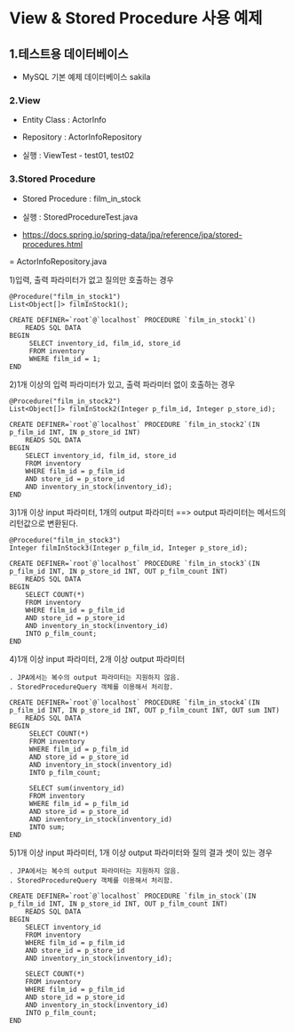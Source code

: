 # View & Stored Procedure 사용 예제

## 1.테스트용 데이터베이스

- MySQL 기본 예제 데이터베이스 sakila


### 2.View

- Entity Class : ActorInfo

- Repository : ActorInfoRepository

- 실행 : ViewTest - test01, test02


### 3.Stored Procedure

- Stored Procedure : film_in_stock

- 실행 : StoredProcedureTest.java
	
- https://docs.spring.io/spring-data/jpa/reference/jpa/stored-procedures.html


= ActorInfoRepository.java

1)입력, 출력 파라미터가 없고 질의만 호출하는 경우

	@Procedure("film_in_stock1")
	List<Object[]> filmInStock1();

	CREATE DEFINER=`root`@`localhost` PROCEDURE `film_in_stock1`()
	    READS SQL DATA
	BEGIN
	     SELECT inventory_id, film_id, store_id
	     FROM inventory
	     WHERE film_id = 1;
	END
		
2)1개 이상의 입력 파라미터가 있고, 출력 파라미터 없이 호출하는 경우

	@Procedure("film_in_stock2")
	List<Object[]> filmInStock2(Integer p_film_id, Integer p_store_id);

	CREATE DEFINER=`root`@`localhost` PROCEDURE `film_in_stock2`(IN p_film_id INT, IN p_store_id INT)
		READS SQL DATA
	BEGIN
		SELECT inventory_id, film_id, store_id
		FROM inventory
		WHERE film_id = p_film_id
		AND store_id = p_store_id
		AND inventory_in_stock(inventory_id);
	END

3)1개 이상 input 파라미터, 1개의 output 파라미터 ==> output 파라미터는 메서드의 리턴값으로 변환된다.

	@Procedure("film_in_stock3")
	Integer filmInStock3(Integer p_film_id, Integer p_store_id);
		
	CREATE DEFINER=`root`@`localhost` PROCEDURE `film_in_stock3`(IN p_film_id INT, IN p_store_id INT, OUT p_film_count INT)
		READS SQL DATA
	BEGIN
		SELECT COUNT(*)
		FROM inventory
		WHERE film_id = p_film_id
		AND store_id = p_store_id
		AND inventory_in_stock(inventory_id)
		INTO p_film_count;
	END
		
4)1개 이상 input 파라미터, 2개 이상 output 파라미터

  	. JPA에서는 복수의 output 파라미터는 지원하지 않음.
	. StoredProcedureQuery 객체를 이용해서 처리함.
		
	CREATE DEFINER=`root`@`localhost` PROCEDURE `film_in_stock4`(IN p_film_id INT, IN p_store_id INT, OUT p_film_count INT, OUT sum INT)
	    READS SQL DATA
	BEGIN
	     SELECT COUNT(*)
	     FROM inventory
	     WHERE film_id = p_film_id
	     AND store_id = p_store_id
	     AND inventory_in_stock(inventory_id)
	     INTO p_film_count;
			     
	     SELECT sum(inventory_id)
	     FROM inventory
	     WHERE film_id = p_film_id
	     AND store_id = p_store_id
	     AND inventory_in_stock(inventory_id)
	     INTO sum;     
	END

5)1개 이상 input 파라미터, 1개 이상 output 파라미터와 질의 결과 셋이 있는 경우

	. JPA에서는 복수의 output 파라미터는 지원하지 않음.
	. StoredProcedureQuery 객체를 이용해서 처리함. 

	CREATE DEFINER=`root`@`localhost` PROCEDURE `film_in_stock`(IN p_film_id INT, IN p_store_id INT, OUT p_film_count INT)
	    READS SQL DATA
	BEGIN
	    SELECT inventory_id
	    FROM inventory
	    WHERE film_id = p_film_id
	    AND store_id = p_store_id
	    AND inventory_in_stock(inventory_id);
		
	    SELECT COUNT(*)
	    FROM inventory
	    WHERE film_id = p_film_id
	    AND store_id = p_store_id
	    AND inventory_in_stock(inventory_id)
	    INTO p_film_count;	     
	END	
